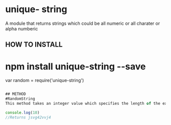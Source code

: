 # unique- string
A module that returns strings which could be all numeric or all charater or alpha numberic

## HOW TO INSTALL
# npm install unique-string --save

var random = require('unique-string')

```javascript

## METHOD 
#RandomString
This method takes an integer value which specifies the length of the expected returned string

console.log(10)
//Returns jsvg42vvj4

